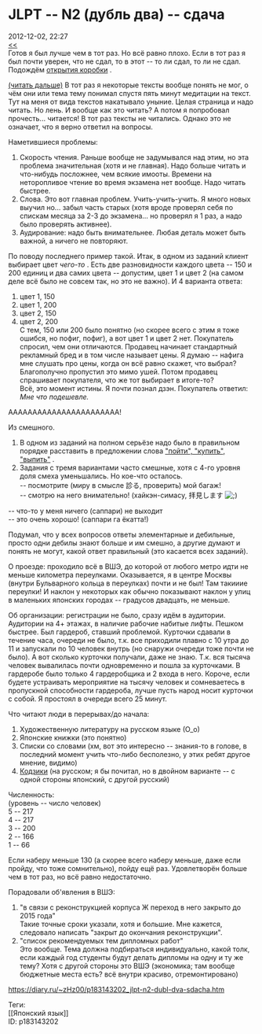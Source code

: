 JLPT -- N2 (дубль два) -- сдача
================================

   
 2012-12-02, 22:27   
   [<<](JLPT%20--%20N2%20(дубль%20два)%20--%20регистрация)    
 Готов я был лучше чем в тот раз. Но всё равно плохо. Если в тот раз я был почти уверен, что не сдал, то в этот -- то ли сдал, то ли не сдал. Подождём  [открытия коробки](https://ru.wikipedia.org/wiki/%D0%9A%D0%BE%D1%82_%D0%A8%D1%80%D1%91%D0%B4%D0%B8%D0%BD%D0%B3%D0%B5%D1%80%D0%B0)  .   
   
  [(читать дальше)](https://zHz00.diary.ru/p183143202.htm?index=1#linkmore183143202m1)    В тот раз я некоторые тексты вообще понять не мог, о чём они или тема тему понимал спустя пять минут медитации на текст. Тут на меня от вида текстов накатывало уныние. Целая страница и надо читать. Но лень. И вообще как это читать? А потом я попробовал прочесть... читается! В тот раз тексты не читались. Однако это не означает, что я верно ответил на вопросы.   
   
 Наметившиеся проблемы:   
 1. Скорость чтения. Раньше вообще не задумывался над этим, но эта проблема значительная (хотя и не главная). Надо больше читать и что-нибудь посложнее, чем всякие имооты. Времени на неторопливое чтение во время экзамена нет вообще. Надо читать быстрее.   
 2. Слова. Это вот главная проблем. Учить-учить-учить. Я много новых выучил но... забыл часть старых (хотя вроде проверял себя по спискам месяца за 2-3 до экзамена... но проверял я 1 раз, а надо было проверять активнее).   
 3. Аудирование: надо быть внимательнее. Любая деталь может быть важной, а ничего не повторяют.   
   
 По поводу последнего пример такой. Итак, в одном из заданий клиент выбирает цвет  *чего-то*  . Есть две разновидности каждого цвета -- 150 и 200 единиц и два самих цвета -- допустим, цвет 1 и цвет 2 (на самом деле всё было не совсем так, но это не важно). И 4 варианта ответа:   
 1) цвет 1, 150   
 2) цвет 1, 200   
 3) цвет 2, 150   
 4) цвет 2, 200   
 С тем, 150 или 200 было понятно (но скорее всего с этим я тоже ошибся, но пофиг, пофиг), а вот цвет 1 и цвет 2 нет. Покупатель спросил, чем они отличаются. Продавец начинает стандартный рекламный бред и в том числе называет цены. Я думаю -- нафига мне слушать про цены, когда он всё равно скажет, что выбрал? Благополучно пропустил это мимо ушей. Потом продавец спрашивает покупателя, что же тот выбирает в итоге-то?   
 Всё, это момент истины. Я почти познал дзэн. Покупатель ответил:   
  *Мне что подешевле.*    
   
 ААААААААААААААААААААААА!   
   
 Из смешного.   
 1. В одном из заданий на полном серьёзе надо было в правильном порядке расставить в предложении слова  ["пойти", "купить", "выпить"](http://www.anekdot.ru/id/160003/)  .   
 2. Задания с тремя вариантами часто смешные, хотя с 4-го уровня доля смеха уменьшались. Но кое-что осталось.   
 -- посмотрите (миру в смысле 診る, проверить) мой багаж!   
 -- смотрю на него внимательно! (хайкэн-симасу, 拝見します ![;)](http://static.diary.ru/picture/1136.gif)   
   
 -- что-то у меня ничего (саппари) не выходит   
 -- это очень хорошо! (саппари га ёкатта!)   
   
 Подумал, что у всех вопросов ответы элементарные и дебильные, просто одни дебилы знают больше и им смешно, а другие думают и понять не могут, какой ответ правильный (это касается всех заданий).   
   
 О проезде: проходило всё в ВШЭ, до которой от любого метро идти не меньше километра переулками. Оказывается, я в центре Москвы (внутри Бульварного кольца в переулках) почти и не был! Там такииие переулки! И наклон у некоторых как обычно показывают наклон у улиц в маленьких японских городах -- градусов двадцать, не меньше.   
   
 Об организации: регистрации не было, сразу идём в аудитории. Аудитории на 4+ этажах, в наличие рабочие набитые лифты. Пешком быстрее. Был гардероб, ставший проблемой. Курточки сдавали в течение часа, очереди не было, т.к. все приходили плавно с 10 утра до 11 и запускали по 10 человек внутрь (но снаружи очереди тоже почти не было). А вот сколько курточки получали, даже не знаю. Т.к. вся тысяча человек вывалилась почти одновременно и пошла за курточками. В гардеробе было только 4 гардеробщика и 2 входа в него. Короче, если будете устраивать мероприятие на тысячу человек и сомневаетесь в пропускной способности гардероба, лучше пусть народ носит курточки с собой. Я простоял в очереди всего 25 минут.   
   
 Что читают люди в перерывах/до начала:   
 1. Художественную литературу на русском языке (О\_о)   
 2. Японские книжки (это понятно)   
 3. Списки со словами (хм, вот это интересно -- знания-то в голове, в последний момент учить что-либо бесполезно, у этих ребят другое мнение, видимо)   
 4.  [Кодзики](https://ru.wikipedia.org/wiki/%D0%9A%D0%BE%D0%B4%D0%B7%D0%B8%D0%BA%D0%B8)  (на русском; я бы почитал, но в двойном варианте -- с одной стороны японский, с другой русский)   
   
 Численность:   
 (уровень -- число человек)   
 5 -- 217   
 4 -- 217   
 3 -- 200   
 2 -- 166   
 1 -- 66   
   
 Если наберу меньше 130 (а скорее всего наберу меньше, даже если пройду, что тоже сомнительно), пойду ещё раз. Удовлетворён больше чем в тот раз, но всё равно недостаточно.   
   
 Порадовали об'явления в ВШЭ:   
 1) "в связи с реконструкцией корпуса Ж переход в него закрыто до 2015 года"   
 Такие точные сроки указали, хотя и большие. Мне кажется, следовало написать "закрыт до окончания реконструкции".   
 2) "список рекомендуемых тем дипломных работ"   
 Это вообще. Тема должна подбираться индивидуально, какой толк, если каждый год студенты будут делать дипломы на одну и ту же тему? Хотя с другой стороны это ВШЭ (экономика; там вообще бюджетные места есть? всё внутри красиво, отремонтировано)   
     
    
 <https://diary.ru/~zHz00/p183143202_jlpt-n2-dubl-dva-sdacha.htm>   
   
 Теги:   
 [[Японский язык]]   
 ID: p183143202